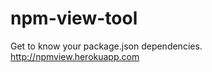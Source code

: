 npm-view-tool
=============

Get to know your package.json dependencies. http://npmview.herokuapp.com
